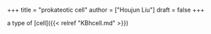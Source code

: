 +++
title = "prokateotic cell"
author = ["Houjun Liu"]
draft = false
+++

a type of [cell]({{< relref "KBhcell.md" >}})
